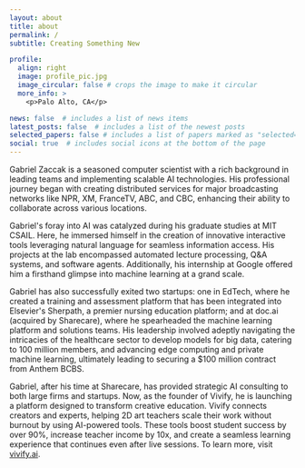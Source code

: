 ```yaml
---
layout: about
title: about
permalink: /
subtitle: Creating Something New

profile:
  align: right
  image: profile_pic.jpg
  image_circular: false # crops the image to make it circular
  more_info: >
    <p>Palo Alto, CA</p>

news: false  # includes a list of news items
latest_posts: false  # includes a list of the newest posts
selected_papers: false # includes a list of papers marked as "selected={true}"
social: true  # includes social icons at the bottom of the page
---
```


Gabriel Zaccak is a seasoned computer scientist with a rich background in leading teams and implementing scalable AI technologies. His professional journey began with creating distributed services for major broadcasting networks like NPR, XM, FranceTV, ABC, and CBC, enhancing their ability to collaborate across various locations.

Gabriel's foray into AI was catalyzed during his graduate studies at MIT CSAIL. Here, he immersed himself in the creation of innovative interactive tools leveraging natural language for seamless information access. His projects at the lab encompassed automated lecture processing, Q&A systems, and software agents. Additionally, his internship at Google offered him a firsthand glimpse into machine learning at a grand scale.

Gabriel has also successfully exited two startups: one in EdTech, where he created a training and assessment platform that has been integrated into Elsevier's Sherpath, a premier nursing education platform; and at doc.ai (acquired by Sharecare), where he spearheaded the machine learning platform and solutions teams. His leadership involved adeptly navigating the intricacies of the healthcare sector to develop models for big data, catering to 100 million members, and advancing edge computing and private machine learning, ultimately leading to securing a $100 million contract from Anthem BCBS.

Gabriel, after his time at Sharecare, has provided strategic AI consulting to both large firms and startups. Now, as the founder of Vivify, he is launching a platform designed to transform creative education. Vivify connects creators and experts, helping 2D art teachers scale their work without burnout by using AI-powered tools. These tools boost student success by over 90%, increase teacher income by 10x, and create a seamless learning experience that continues even after live sessions. To learn more, visit [vivify.ai](vivify.ai).

<!-- Post Sharecare, Gabriel has been a strategic consultant for both large firms and startups, providing hands-on AI expertise. Currently, he is embarking on an exciting new venture, founding his startup, with more details to be revealed soon! -->


<!-- Write your biography here. Tell the world about yourself. Link to your favorite [subreddit](http://reddit.com). You can put a picture in, too. The code is already in, just name your picture `prof_pic.jpg` and put it in the `img/` folder.

Put your address / P.O. box / other info right below your picture. You can also disable any of these elements by editing `profile` property of the YAML header of your `_pages/about.md`. Edit `_bibliography/papers.bib` and Jekyll will render your [publications page](/al-folio/publications/) automatically.

Link to your social media connections, too. This theme is set up to use [Font Awesome icons](https://fontawesome.com/) and [Academicons](https://jpswalsh.github.io/academicons/), like the ones below. Add your Facebook, Twitter, LinkedIn, Google Scholar, or just disable all of them. -->

